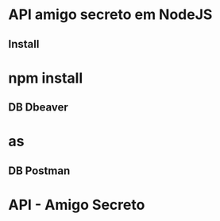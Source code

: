 # API amigo secreto em NodeJS

## Install
# npm install

## DB Dbeaver
# as

## DB Postman
# API - Amigo Secreto